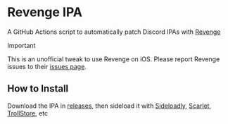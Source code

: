 # Revenge IPA
A GitHub Actions script to automatically patch Discord IPAs with [Revenge](https://github.com/revenge-mod/)

> [!IMPORTANT]  
> This is an unofficial tweak to use Revenge on iOS. Please report Revenge issues to their [issues page](https://github.com/revenge-mod/Revenge/issues).


## How to Install
Download the IPA in [releases](https://github.com/DeltAndy123/revenge-ipa/releases), then sideload it with [Sideloadly](https://sideloadly.io/), [Scarlet](https://usescarlet.com/), [TrollStore](https://ios.cfw.guide/installing-trollstore/), etc
